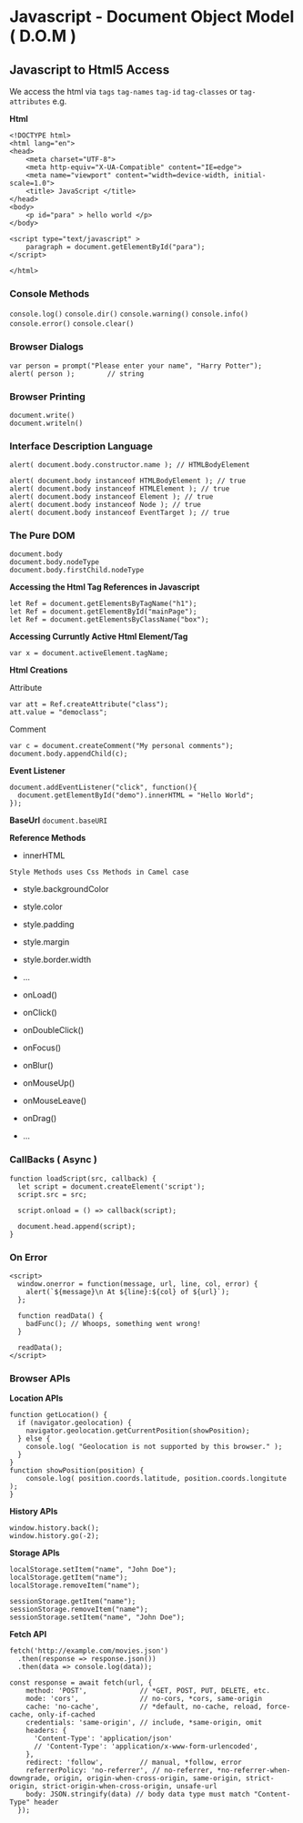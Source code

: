 # Javascript - Document Object Model ( D.O.M )

## Javascript to Html5 Access

We access the html via `tags` `tag-names` `tag-id` `tag-classes` or `tag-attributes` e.g.

**Html**

```
<!DOCTYPE html>
<html lang="en">
<head>
    <meta charset="UTF-8">
    <meta http-equiv="X-UA-Compatible" content="IE=edge">
    <meta name="viewport" content="width=device-width, initial-scale=1.0">
    <title> JavaScript </title>
</head>
<body>
    <p id="para" > hello world </p>
</body>

<script type="text/javascript" >
    paragraph = document.getElementById("para");
</script>

</html>
```

### Console Methods

`console.log()`
`console.dir()`
`console.warning()`
`console.info()`
`console.error()`
`console.clear()`

### Browser Dialogs

```
var person = prompt("Please enter your name", "Harry Potter");
alert( person );        // string
```

### Browser Printing

```
document.write()
document.writeln()
```

### Interface Description Language

```
alert( document.body.constructor.name ); // HTMLBodyElement
```

```
alert( document.body instanceof HTMLBodyElement ); // true
alert( document.body instanceof HTMLElement ); // true
alert( document.body instanceof Element ); // true
alert( document.body instanceof Node ); // true
alert( document.body instanceof EventTarget ); // true
```

### The Pure DOM

```
document.body
document.body.nodeType
document.body.firstChild.nodeType

```

**Accessing the Html Tag References in Javascript**

```
let Ref = document.getElementsByTagName("h1");
let Ref = document.getElementById("mainPage");
let Ref = document.getElementsByClassName("box");
```

**Accessing Curruntly Active Html Element/Tag**

```
var x = document.activeElement.tagName;
```

**Html Creations**

Attribute

```
var att = Ref.createAttribute("class");
att.value = "democlass";
```

Comment

```
var c = document.createComment("My personal comments");
document.body.appendChild(c);
```

**Event Listener**

```
document.addEventListener("click", function(){
  document.getElementById("demo").innerHTML = "Hello World";
});
```

**BaseUrl** `document.baseURI`

**Reference Methods**

- innerHTML

`Style Methods uses Css Methods in Camel case`

- style.backgroundColor
- style.color
- style.padding
- style.margin
- style.border.width
- ...

- onLoad()
- onClick()
- onDoubleClick()
- onFocus()
- onBlur()
- onMouseUp()
- onMouseLeave()
- onDrag()
- ...

### CallBacks ( Async )

```
function loadScript(src, callback) {
  let script = document.createElement('script');
  script.src = src;

  script.onload = () => callback(script);

  document.head.append(script);
}
```

### On Error

```
<script>
  window.onerror = function(message, url, line, col, error) {
    alert(`${message}\n At ${line}:${col} of ${url}`);
  };

  function readData() {
    badFunc(); // Whoops, something went wrong!
  }

  readData();
</script>
```

### Browser APIs

**Location APIs**

```
function getLocation() {
  if (navigator.geolocation) {
    navigator.geolocation.getCurrentPosition(showPosition);
  } else {
    console.log( "Geolocation is not supported by this browser." );
  }
}
function showPosition(position) {
    console.log( position.coords.latitude, position.coords.longitute );
}
```

**History APIs**

```
window.history.back();
window.history.go(-2);
```

**Storage APIs**

```
localStorage.setItem("name", "John Doe");
localStorage.getItem("name");
localStorage.removeItem("name");
```

```
sessionStorage.getItem("name");
sessionStorage.removeItem("name");
sessionStorage.setItem("name", "John Doe");
```

**Fetch API**

```
fetch('http://example.com/movies.json')
  .then(response => response.json())
  .then(data => console.log(data));
```

```
const response = await fetch(url, {
    method: 'POST',             // *GET, POST, PUT, DELETE, etc.
    mode: 'cors',               // no-cors, *cors, same-origin
    cache: 'no-cache',          // *default, no-cache, reload, force-cache, only-if-cached
    credentials: 'same-origin', // include, *same-origin, omit
    headers: {
      'Content-Type': 'application/json'
      // 'Content-Type': 'application/x-www-form-urlencoded',
    },
    redirect: 'follow',         // manual, *follow, error
    referrerPolicy: 'no-referrer', // no-referrer, *no-referrer-when-downgrade, origin, origin-when-cross-origin, same-origin, strict-origin, strict-origin-when-cross-origin, unsafe-url
    body: JSON.stringify(data) // body data type must match "Content-Type" header
  });
```
